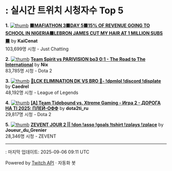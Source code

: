 # : 실시간 트위치 시청자수 Top 5

**1.** [![thumb](https://static-cdn.jtvnw.net/previews-ttv/live_user_kaicenat-320x180.jpg)](https://twitch.tv/KaiCenat)
**[🟥MAFIATHON 3🟥DAY 5🟥15% OF REVENUE GOING TO SCHOOL IN NIGERIA🟥LEBRON JAMES CUT MY HAIR AT 1 MILLION SUBS🟥](https://twitch.tv/KaiCenat)** by **KaiCenat**<br>103,699명 시청  - Just Chatting

**2.** [![thumb](https://static-cdn.jtvnw.net/previews-ttv/live_user_nix-320x180.jpg)](https://twitch.tv/Nix)
**[Team Spirit vs PARIVISION bo3 0:1 - The Road to The International](https://twitch.tv/Nix)** by **Nix**<br>83,785명 시청  - Dota 2

**3.** [![thumb](https://static-cdn.jtvnw.net/previews-ttv/live_user_caedrel-320x180.jpg)](https://twitch.tv/Caedrel)
**[🔴LCK ELIMINATION DK VS BRO 🔴-  !dpmlol !discord !displate](https://twitch.tv/Caedrel)** by **Caedrel**<br>48,192명 시청  - League of Legends

**4.** [![thumb](https://static-cdn.jtvnw.net/previews-ttv/live_user_dota2ti_ru-320x180.jpg)](https://twitch.tv/dota2ti_ru)
**[[A] Team Tidebound vs. Xtreme Gaming - Игра 2 - ДОРОГА НА TI 2025: ПЛЕЙ-ОФФ](https://twitch.tv/dota2ti_ru)** by **dota2ti_ru**<br>29,817명 시청  - Dota 2

**5.** [![thumb](https://static-cdn.jtvnw.net/previews-ttv/live_user_joueur_du_grenier-320x180.jpg)](https://twitch.tv/Joueur_du_Grenier)
**[ZEVENT JOUR 2 || !don !asso !goals !tshirt !zplays !zplace](https://twitch.tv/Joueur_du_Grenier)** by **Joueur_du_Grenier**<br>28,346명 시청  - ZEVENT


---
: 마지막 업데이트: 2025-09-06 09:11 UTC

Powered by [Twitch API](https://dev.twitch.tv/docs/api/reference) · 자동화 봇